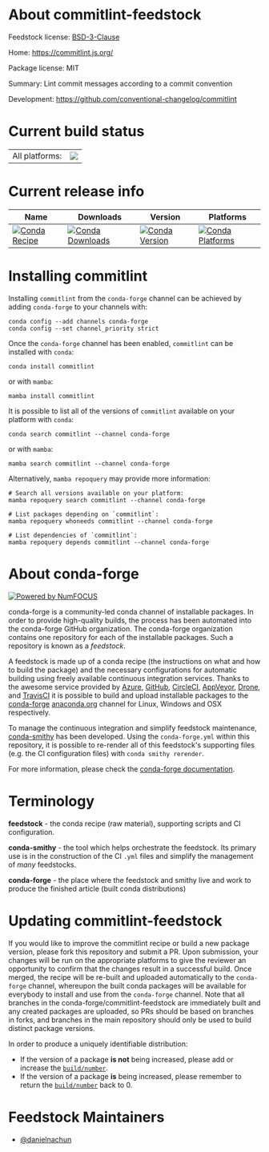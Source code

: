 About commitlint-feedstock
==========================

Feedstock license: [BSD-3-Clause](https://github.com/conda-forge/commitlint-feedstock/blob/main/LICENSE.txt)

Home: https://commitlint.js.org/

Package license: MIT

Summary: Lint commit messages according to a commit convention

Development: https://github.com/conventional-changelog/commitlint

Current build status
====================


<table><tr><td>All platforms:</td>
    <td>
      <a href="https://dev.azure.com/conda-forge/feedstock-builds/_build/latest?definitionId=24237&branchName=main">
        <img src="https://dev.azure.com/conda-forge/feedstock-builds/_apis/build/status/commitlint-feedstock?branchName=main">
      </a>
    </td>
  </tr>
</table>

Current release info
====================

| Name | Downloads | Version | Platforms |
| --- | --- | --- | --- |
| [![Conda Recipe](https://img.shields.io/badge/recipe-commitlint-green.svg)](https://anaconda.org/conda-forge/commitlint) | [![Conda Downloads](https://img.shields.io/conda/dn/conda-forge/commitlint.svg)](https://anaconda.org/conda-forge/commitlint) | [![Conda Version](https://img.shields.io/conda/vn/conda-forge/commitlint.svg)](https://anaconda.org/conda-forge/commitlint) | [![Conda Platforms](https://img.shields.io/conda/pn/conda-forge/commitlint.svg)](https://anaconda.org/conda-forge/commitlint) |

Installing commitlint
=====================

Installing `commitlint` from the `conda-forge` channel can be achieved by adding `conda-forge` to your channels with:

```
conda config --add channels conda-forge
conda config --set channel_priority strict
```

Once the `conda-forge` channel has been enabled, `commitlint` can be installed with `conda`:

```
conda install commitlint
```

or with `mamba`:

```
mamba install commitlint
```

It is possible to list all of the versions of `commitlint` available on your platform with `conda`:

```
conda search commitlint --channel conda-forge
```

or with `mamba`:

```
mamba search commitlint --channel conda-forge
```

Alternatively, `mamba repoquery` may provide more information:

```
# Search all versions available on your platform:
mamba repoquery search commitlint --channel conda-forge

# List packages depending on `commitlint`:
mamba repoquery whoneeds commitlint --channel conda-forge

# List dependencies of `commitlint`:
mamba repoquery depends commitlint --channel conda-forge
```


About conda-forge
=================

[![Powered by
NumFOCUS](https://img.shields.io/badge/powered%20by-NumFOCUS-orange.svg?style=flat&colorA=E1523D&colorB=007D8A)](https://numfocus.org)

conda-forge is a community-led conda channel of installable packages.
In order to provide high-quality builds, the process has been automated into the
conda-forge GitHub organization. The conda-forge organization contains one repository
for each of the installable packages. Such a repository is known as a *feedstock*.

A feedstock is made up of a conda recipe (the instructions on what and how to build
the package) and the necessary configurations for automatic building using freely
available continuous integration services. Thanks to the awesome service provided by
[Azure](https://azure.microsoft.com/en-us/services/devops/), [GitHub](https://github.com/),
[CircleCI](https://circleci.com/), [AppVeyor](https://www.appveyor.com/),
[Drone](https://cloud.drone.io/welcome), and [TravisCI](https://travis-ci.com/)
it is possible to build and upload installable packages to the
[conda-forge](https://anaconda.org/conda-forge) [anaconda.org](https://anaconda.org/)
channel for Linux, Windows and OSX respectively.

To manage the continuous integration and simplify feedstock maintenance,
[conda-smithy](https://github.com/conda-forge/conda-smithy) has been developed.
Using the ``conda-forge.yml`` within this repository, it is possible to re-render all of
this feedstock's supporting files (e.g. the CI configuration files) with ``conda smithy rerender``.

For more information, please check the [conda-forge documentation](https://conda-forge.org/docs/).

Terminology
===========

**feedstock** - the conda recipe (raw material), supporting scripts and CI configuration.

**conda-smithy** - the tool which helps orchestrate the feedstock.
                   Its primary use is in the construction of the CI ``.yml`` files
                   and simplify the management of *many* feedstocks.

**conda-forge** - the place where the feedstock and smithy live and work to
                  produce the finished article (built conda distributions)


Updating commitlint-feedstock
=============================

If you would like to improve the commitlint recipe or build a new
package version, please fork this repository and submit a PR. Upon submission,
your changes will be run on the appropriate platforms to give the reviewer an
opportunity to confirm that the changes result in a successful build. Once
merged, the recipe will be re-built and uploaded automatically to the
`conda-forge` channel, whereupon the built conda packages will be available for
everybody to install and use from the `conda-forge` channel.
Note that all branches in the conda-forge/commitlint-feedstock are
immediately built and any created packages are uploaded, so PRs should be based
on branches in forks, and branches in the main repository should only be used to
build distinct package versions.

In order to produce a uniquely identifiable distribution:
 * If the version of a package **is not** being increased, please add or increase
   the [``build/number``](https://docs.conda.io/projects/conda-build/en/latest/resources/define-metadata.html#build-number-and-string).
 * If the version of a package **is** being increased, please remember to return
   the [``build/number``](https://docs.conda.io/projects/conda-build/en/latest/resources/define-metadata.html#build-number-and-string)
   back to 0.

Feedstock Maintainers
=====================

* [@danielnachun](https://github.com/danielnachun/)

